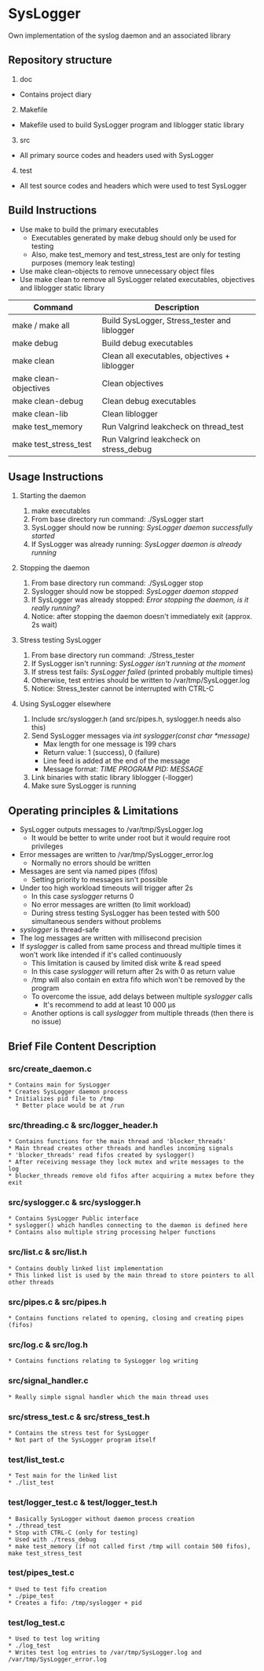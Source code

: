 # SysLogger

Own implementation of the syslog daemon and an associated library

## Repository structure

1. doc
  * Contains project diary
2. Makefile
  * Makefile used to build SysLogger program and liblogger static library
3. src
  * All primary source codes and headers used with SysLogger
4. test
  * All test source codes and headers which were used to test SysLogger

## Build Instructions

* Use make to build the primary executables
  * Executables generated by make debug should only be used for testing
  * Also, make test_memory and test_stress_test are only for testing purposes (memory leak testing)
* Use make clean-objects to remove unnecessary object files
* Use make clean to remove all SysLogger related executables, objectives and liblogger static library


 Command | Description
 ------- | ------------
 make / make all | Build SysLogger, Stress_tester and liblogger
 make debug      | Build debug executables
 make clean      | Clean all executables, objectives + liblogger
 make clean-objectives | Clean objectives
 make clean-debug | Clean debug executables
 make clean-lib   | Clean liblogger
 make test_memory | Run Valgrind leakcheck on thread_test
 make test_stress_test | Run Valgrind leakcheck on stress_debug

## Usage Instructions

1. Starting the daemon
   1.  make executables
   2.  From base directory run command: ./SysLogger start
   3.  SysLogger should now be running: _SysLogger daemon successfully started_
   4.  If SysLogger was already running: _SysLogger daemon is already running_

2. Stopping the daemon
   1. From base directory run command: ./SysLogger stop
   2. Syslogger should now be stopped: _SysLogger daemon stopped_
   3. If SysLogger was already stopped: _Error stopping the daemon, is it really running?_
   4. Notice: after stopping the daemon doesn't immediately exit (approx. 2s wait)

3. Stress testing SysLogger
   1. From base directory run command: ./Stress_tester
   2. If SysLogger isn't running: _SysLogger isn't running at the moment_
   3. If stress test fails: _SysLogger failed_ (printed probably multiple times)
   4. Otherwise, test entries should be written to /var/tmp/SysLogger.log
   5. Notice: Stress_tester cannot be interrupted with CTRL-C

4. Using SysLogger elsewhere
   1. Include src/syslogger.h (and src/pipes.h, syslogger.h needs also this)
   2. Send SysLogger messages via _int syslogger(const char *message)_
      * Max length for one message is 199 chars
      * Return value: 1 (success), 0 (failure)
      * Line feed is added at the end of the message
      * Message format: _TIME PROGRAM PID: MESSAGE_
   3. Link binaries with static library liblogger (-llogger)
   4. Make sure SysLogger is running

## Operating principles & Limitations

  * SysLogger outputs messages to /var/tmp/SysLogger.log
    * It would be better to write under root but it would require root privileges
  * Error messages are written to /var/tmp/SysLogger_error.log
    * Normally no errors should be written
  * Messages are sent via named pipes (fifos)
    * Setting priority to messages isn't possible
  * Under too high workload timeouts will trigger after 2s
    * In this case _syslogger_ returns 0
    * No error messages are written (to limit workload)
    * During stress testing SysLogger has been tested with 500 simultaneous senders without problems
  * _syslogger_ is thread-safe
  * The log messages are written with millisecond precision
  * If _syslogger_ is called from same process and thread multiple times it won't
    work like intended if it's called continuously
    * This limitation is caused by limited disk write & read speed
    * In this case _syslogger_ will return after 2s with 0 as return value
    * /tmp will also contain en extra fifo which won't be removed by the program
    * To overcome the issue, add delays between multiple _syslogger_ calls
      * It's recommend to add at least 10 000 µs
    * Another options is call _syslogger_ from multiple threads (then there is no issue)



## Brief File Content Description

  ### src/create_daemon.c
    * Contains main for SysLogger
    * Creates SysLogger daemon process
    * Initializes pid file to /tmp
      * Better place would be at /run

  ### src/threading.c & src/logger_header.h
    * Contains functions for the main thread and 'blocker_threads'
    * Main thread creates other threads and handles incoming signals
    * 'blocker_threads' read fifos created by syslogger()
    * After receiving message they lock mutex and write messages to the log
    * blocker_threads remove old fifos after acquiring a mutex before they exit

  ### src/syslogger.c & src/syslogger.h
    * Contains SysLogger Public interface
    * syslogger() which handles connecting to the daemon is defined here
    * Contains also multiple string processing helper functions

  ### src/list.c & src/list.h
    * Contains doubly linked list implementation
    * This linked list is used by the main thread to store pointers to all other threads

  ### src/pipes.c & src/pipes.h
    * Contains functions related to opening, closing and creating pipes (fifos)

  ### src/log.c & src/log.h
    * Contains functions relating to SysLogger log writing

  ### src/signal_handler.c
    * Really simple signal handler which the main thread uses

  ### src/stress_test.c & src/stress_test.h
    * Contains the stress test for SysLogger
    * Not part of the SysLogger program itself

  ### test/list_test.c
    * Test main for the linked list
    * ./list_test

  ### test/logger_test.c & test/logger_test.h
    * Basically SysLogger without daemon process creation
    * ./thread_test
    * Stop with CTRL-C (only for testing)
    * Used with ./tress_debug
    * make test_memory (if not called first /tmp will contain 500 fifos), make test_stress_test

  ### test/pipes_test.c
    * Used to test fifo creation
    * ./pipe_test
    * Creates a fifo: /tmp/syslogger + pid

  ### test/log_test.c
    * Used to test log writing
    * ./log_test
    * Writes test log entries to /var/tmp/SysLogger.log and /var/tmp/SysLogger_error.log
